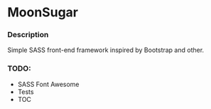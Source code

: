 # MoonSugar

### Description
Simple SASS front-end framework inspired by Bootstrap and other.

### TODO:
+ SASS Font Awesome
+ Tests
+ TOC